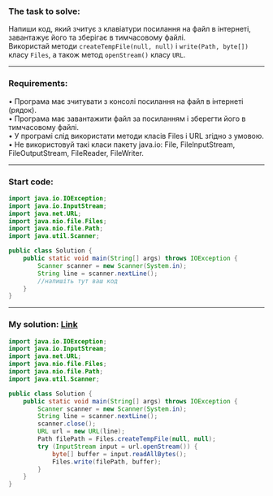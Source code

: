 ### **The task to solve:**  

Напиши код, який зчитує з клавіатури посилання на файл в інтернеті, завантажує його та зберігає в тимчасовому файлі.  
Використай методи `createTempFile(null, null)` і `write(Path, byte[])` класу `Files`, а також метод `openStream()` класу `URL`.

---

### **Requirements:**  

• Програма має зчитувати з консолі посилання на файл в інтернеті (рядок).  
• Програма має завантажити файл за посиланням і зберегти його в тимчасовому файлі.  
• У програмі слід використати методи класів Files і URL згідно з умовою.  
• Не використовуй такі класи пакету java.іо: File, FilelnputStream, FileOutputStream, FileReader, FileWriter.

---

### **Start code:**  

```java
import java.io.IOException;
import java.io.InputStream;
import java.net.URL;
import java.nio.file.Files;
import java.nio.file.Path;
import java.util.Scanner;

public class Solution {
    public static void main(String[] args) throws IOException {
        Scanner scanner = new Scanner(System.in);
        String line = scanner.nextLine();
        //напишіть тут ваш код
    }
}
```

---

### **My solution: [Link](./src/Solution.java)**  

```java
import java.io.IOException;
import java.io.InputStream;
import java.net.URL;
import java.nio.file.Files;
import java.nio.file.Path;
import java.util.Scanner;

public class Solution {
    public static void main(String[] args) throws IOException {
        Scanner scanner = new Scanner(System.in);
        String line = scanner.nextLine();
        scanner.close();
        URL url = new URL(line);
        Path filePath = Files.createTempFile(null, null);
        try (InputStream input = url.openStream()) {
            byte[] buffer = input.readAllBytes();
            Files.write(filePath, buffer);
        } 
    }
}
```
